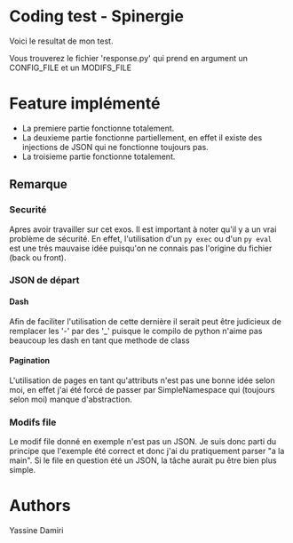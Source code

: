 # Coding test - Spinergie
Voici le resultat de mon test.

Vous trouverez le fichier 'response.py' qui prend en argument un CONFIG_FILE
et un MODIFS_FILE

# Feature implémenté
- La premiere partie fonctionne totalement.
- La deuxieme partie fonctionne partiellement, en effet il existe des injections
de JSON qui ne fonctionne toujours pas.
- La troisieme partie fonctionne totalement.


## Remarque
### Securité
Apres avoir travailler sur cet exos. Il est important à noter qu'il y a un
vrai problème de sécurité. En effet, l'utilisation d'un ```py exec``` ou d'un
```py eval ``` est une trés mauvaise idée puisqu'on ne connais pas l'origine
du fichier (back ou front).

### JSON de départ
#### Dash
Afin de faciliter l'utilisation de cette dernière il serait peut être judicieux
de remplacer les '-' par des '_' puisque le compilo de python n'aime pas
beaucoup les dash en tant que methode de class

#### Pagination
L'utilisation de pages en tant qu'attributs n'est pas une bonne idée selon moi,
en effet j'ai été forcé de passer par SimpleNamespace qui (toujours selon moi)
manque d'abstraction.

### Modifs file
Le modif file donné en exemple n'est pas un JSON. Je suis donc parti du principe
que l'exemple été correct et donc j'ai du pratiquement parser "a la main".
Si le file en question été un JSON, la tâche aurait pu être bien plus simple.



# Authors
Yassine Damiri
